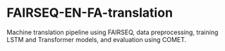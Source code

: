# FAIRSEQ-EN-FA-translation
Machine translation pipeline using FAIRSEQ, data preprocessing, training LSTM and Transformer models, and evaluation using COMET.
